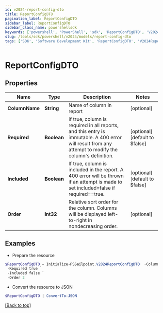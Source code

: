 ```yaml
---
id: v2024-report-config-dto
title: ReportConfigDTO
pagination_label: ReportConfigDTO
sidebar_label: ReportConfigDTO
sidebar_class_name: powershellsdk
keywords: ['powershell', 'PowerShell', 'sdk', 'ReportConfigDTO', 'V2024ReportConfigDTO'] 
slug: /tools/sdk/powershell/v2024/models/report-config-dto
tags: ['SDK', 'Software Development Kit', 'ReportConfigDTO', 'V2024ReportConfigDTO']
---
```



# ReportConfigDTO

## Properties

Name | Type | Description | Notes
------------ | ------------- | ------------- | -------------
**ColumnName** | **String** | Name of column in report | [optional] 
**Required** | **Boolean** | If true, column is required in all reports, and this entry is immutable. A 400 error will result from any attempt to modify the column's definition. | [optional] [default to $false]
**Included** | **Boolean** | If true, column is included in the report. A 400 error will be thrown if an attempt is made to set included=false if required==true. | [optional] [default to $false]
**Order** | **Int32** | Relative sort order for the column. Columns will be displayed left-to-right in nondecreasing order. | [optional] 

## Examples

- Prepare the resource
```powershell
$ReportConfigDTO = Initialize-PSSailpoint.V2024ReportConfigDTO  -ColumnName SOD Business Name `
 -Required true `
 -Included false `
 -Order 2
```

- Convert the resource to JSON
```powershell
$ReportConfigDTO | ConvertTo-JSON
```


[[Back to top]](#) 

